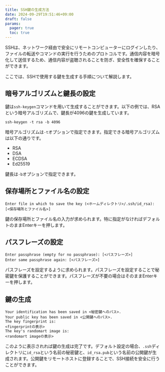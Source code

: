 ```yaml
---
title: SSH鍵の生成方法
date: 2024-09-29T19:51:46+09:00
draft: false
params:
  pager: true
  toc: true
---
```


SSHは、ネットワーク経由で安全にリモートコンピューターにログインしたり、ファイルの転送やコマンドの実行を行うためのプロトコルです。通信内容を暗号化して送信するため、通信内容が盗聴されることを防ぎ、安全性を確保することができます。

ここでは、SSHで使用する鍵を生成する手順について解説します。

## 暗号アルゴリズムと鍵長の設定

鍵は`ssh-keygen`コマンドを用いて生成することができます。以下の例では、RSAという暗号アルゴリズムで、鍵長が4096の鍵を生成しています。

```
ssh-keygen -t rsa -b 4096
```

暗号アルゴリズムは`-t`オプションで指定できます。指定できる暗号アルゴリズムは以下の通りです。

- RSA
- DSA
- ECDSA
- Ed25519

鍵長は`-b`オプションで指定できます。

## 保存場所とファイル名の設定

```
Enter file in which to save the key (<ホームディレクトリ>/.ssh/id_rsa): [<保存場所とファイル名>]
```

鍵の保存場所とファイル名の入力が求められます。特に指定がなければデフォルトのままEnterキーを押します。

## パスフレーズの設定

```
Enter passphrase (empty for no passphrase): [<パスフレーズ>]
Enter same passphrase again: [<パスフレーズ>]
```

パスフレーズを設定するように求められます。パスフレーズを設定することで秘密鍵を保護することができます。パスフレーズが不要の場合はそのままEnterキーを押します。

## 鍵の生成

```
Your identification has been saved in <秘密鍵へのパス>.
Your public key has been saved in <公開鍵へのパス>.
The key fingerprint is:
<fingerprintの表示>
The key's randomart image is:
<randomart imageの表示>
```

このように表示されれば鍵の生成は完了です。デフォルト設定の場合、`.ssh`ディレクトリに`id_rsa`という名前の秘密鍵と、`id_rsa.pub`という名前の公開鍵が生成されます。公開鍵をリモートホストに登録することで、SSH接続を安全に行うことができます。
